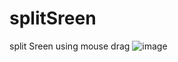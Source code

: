 # splitSreen
split Sreen using mouse drag
![image](https://user-images.githubusercontent.com/52990629/118115200-a16c0c80-b423-11eb-8c53-df325b5102b9.png)
